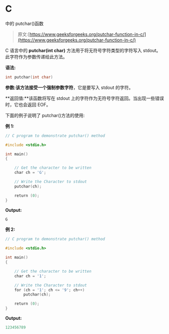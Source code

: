 # C

中的 putchar()函数

> 原文:[https://www.geeksforgeeks.org/putchar-function-in-c/](https://www.geeksforgeeks.org/putchar-function-in-c/)

C 语言中的 **putchar(int char)** 方法用于将无符号字符类型的字符写入 stdout。此字符作为参数传递给此方法。

**语法:**

```cpp
int putchar(int char)
```

**参数:**该方法接受一个强制参数**字符**，它是要写入 stdout 的字符。

**返回值:**该函数将写在 stdout 上的字符作为无符号字符返回。当出现一些错误时，它也会返回 EOF。

下面的例子说明了 putchar()方法的使用:

**例 1:**

```cpp
// C program to demonstrate putchar() method

#include <stdio.h>

int main()
{

    // Get the character to be written
    char ch = 'G';

    // Write the Character to stdout
    putchar(ch);

    return (0);
}
```

**Output:**

```cpp
G

```

**例 2:**

```cpp
// C program to demonstrate putchar() method

#include <stdio.h>

int main()
{

    // Get the character to be written
    char ch = '1';

    // Write the Character to stdout
    for (ch = '1'; ch <= '9'; ch++)
        putchar(ch);

    return (0);
}
```

**Output:**

```cpp
123456789

```